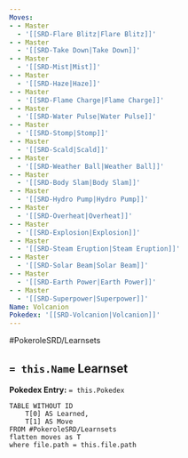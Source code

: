 ```yaml
---
Moves:
- - Master
  - '[[SRD-Flare Blitz|Flare Blitz]]'
- - Master
  - '[[SRD-Take Down|Take Down]]'
- - Master
  - '[[SRD-Mist|Mist]]'
- - Master
  - '[[SRD-Haze|Haze]]'
- - Master
  - '[[SRD-Flame Charge|Flame Charge]]'
- - Master
  - '[[SRD-Water Pulse|Water Pulse]]'
- - Master
  - '[[SRD-Stomp|Stomp]]'
- - Master
  - '[[SRD-Scald|Scald]]'
- - Master
  - '[[SRD-Weather Ball|Weather Ball]]'
- - Master
  - '[[SRD-Body Slam|Body Slam]]'
- - Master
  - '[[SRD-Hydro Pump|Hydro Pump]]'
- - Master
  - '[[SRD-Overheat|Overheat]]'
- - Master
  - '[[SRD-Explosion|Explosion]]'
- - Master
  - '[[SRD-Steam Eruption|Steam Eruption]]'
- - Master
  - '[[SRD-Solar Beam|Solar Beam]]'
- - Master
  - '[[SRD-Earth Power|Earth Power]]'
- - Master
  - '[[SRD-Superpower|Superpower]]'
Name: Volcanion
Pokedex: '[[SRD-Volcanion|Volcanion]]'
---
```


#PokeroleSRD/Learnsets

## `= this.Name` Learnset

**Pokedex Entry:** `= this.Pokedex`

```dataview
TABLE WITHOUT ID
    T[0] AS Learned,
    T[1] AS Move
FROM #PokeroleSRD/Learnsets
flatten moves as T
where file.path = this.file.path
```
